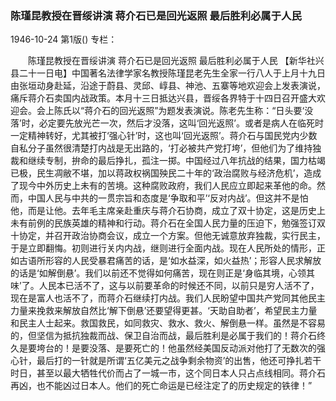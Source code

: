 ### 陈瑾昆教授在晋绥讲演  蒋介石已是回光返照  最后胜利必属于人民

1946-10-24
第1版()
专栏：

　　陈瑾昆教授在晋绥讲演
    蒋介石已是回光返照
    最后胜利必属于人民
    【新华社兴县二十一日电】中国著名法律学家名教授陈瑾昆老先生全家一行八人于上月十九日由张垣动身赴延，沿途于蔚县、灵邱、崞县、神池、五寨等地欢迎会上发表演说，痛斥蒋介石卖国内战政策。本月十三日抵达兴县，晋绥各界特于十四日召开盛大欢迎会。会上陈氏以“蒋介石的回光返照”为题发表演说。陈老先生称：“日头要‘没落’时，必定要先放光芒一次，然后才没落，这叫‘回光返照’。或者是病人在临死时一定精神转好，尤其被打‘强心针’时，这也叫‘回光返照’。蒋介石与国民党内少数自私分子虽然很清楚打内战是无出路的，‘打必被共产党打垮’，但他们为了维持独裁和继续专制，拚命的最后挣扎，孤注一掷。中国经过八年抗战的结果，国力枯竭已极，民生凋敝不堪，加以蒋政权祸国殃民二十年的‘政治腐败与经济危机’，造成了现今中外历史上未有的苦境。这种腐败政府，我们人民应立即起来革他的命。然而，中国人民与中共的一贯宗旨和态度是‘争取和平’‘反对内战’。但这并不是怕他，而是让他。去年毛主席亲赴重庆与蒋介石协商，成立了双十协定，这是历史上未有前例的民族英雄的精神和行动。蒋介石在全国人民力量的压迫下，勉强签订双十协定，并召开政治协商会议，成立一个方案。但他无诚意放弃独裁，实行民主，于是立即翻悔。初则进行关内内战，继则进行全面内战。现在人民所处的情形，正如古语所形容的人民受暴君痛苦的话，是‘如水益深，如火益热’；形容人民求解放的话是‘如解倒悬’。我们以前还不觉得如何痛苦，现在则正是‘身临其境，心领其味’了。人民本已活不了，这与以前要革命的时候还不同，以前只是穷人活不了，现在是富人也活不了，而蒋介石继续打内战。我们人民盼望中国共产党同其他民主力量来挽救来解放自然比‘解下倒悬’还要望得更甚。‘天助自助者’，希望民主力量和民主人士起来。救国救民，如同救灾、救水、救火、解倒悬一样。虽然是不容易的，但坚信为抵抗独裁而战、保卫自治而战，最后胜利是必属于我们的！蒋介石终久是要垮台的！是要没落、是要死亡的！他虽然经美国反动派对他打了无数次的强心针，最后打的一针就是所谓‘五亿美元之战争剩余物资’的出售，他还可挣扎若干时日，甚至以最大牺牲代价而占了一城一市，这个同日本人只占点线相同。蒋介石再凶，也不能凶过日本人。他们的死亡命运是已经注定了的历史规定的铁律！”
